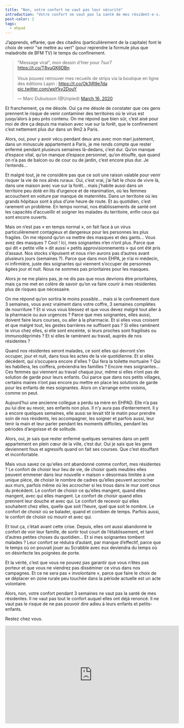 ```yaml
---
title: "Non, votre confort ne vaut pas leur sécurité"
introduction: "Votre confort ne vaut pas la santé de mes résident·e·s. Restez chez vous."
post-color: 2
tags:
  - ehpad
---
```


J’apprends, effarée, que des citadins (particulièrement de la capitale) font le choix de venir "se mettre au vert" (pour reprendre la formule plus que maladroite de BFM TV) le temps du confinement.

<blockquote class="twitter-tweet"><p lang="fr" dir="ltr">&quot;Message viral&quot;, mon dessin d&#39;hier pour 7sur7 <a href="https://t.co/T8vuGK6DBn">https://t.co/T8vuGK6DBn</a><br><br>Vous pouvez retrouver mes recueils de strips via la boutique en ligne des éditions Lapin : <a href="https://t.co/Ok3jR9e7da">https://t.co/Ok3jR9e7da</a> <a href="https://t.co/wpYky2DouY">pic.twitter.com/wpYky2DouY</a></p>&mdash; Marc Dubuisson (@Unpied) <a href="https://twitter.com/Unpied/status/1239489326997790725?ref_src=twsrc%5Etfw">March 16, 2020</a></blockquote> <script async src="https://platform.twitter.com/widgets.js" charset="utf-8"></script>

Et franchement, ça me désole. Oui ça me désole de constater que ces gens prennent le risque de venir contaminer des territoires où le virus est jusqu’alors à peu près contenu. On me répond que bien sûr, c’est aisé pour moi de dire ça depuis ma maison avec vue sur la forêt, que le confinement c’est nettement plus dur dans un 9m2 à Paris.

Alors, oui, pour y avoir vécu pendant deux ans avec mon mari justement, dans un minuscule appartement à Paris, je me rends compte que rester enfermé pendant plusieurs semaines là-dedans, c’est dur. Qu’on manque d’espace vital, qu’on manque d’espace personnel, qu’on étouffe, que quand on n’a pas de balcon ou de cour ou de jardin, c’est encore plus dur. Je l’entends…

Et malgré tout, je ne considère pas que ce soit une raison valable pour venir risquer la vie de nos aînés ruraux. Oui, c’est vrai, j’ai fait le choix de vivre là, dans une maison avec vue sur la forêt… mais j’habite aussi dans un territoire peu doté en lits d’urgence et de réanimation, où les femmes accouchent en voiture par manque de maternités. Dans un territoire où les grands hôpitaux sont à plus d’une heure de route. Et au quotidien, c’est rarement un problème. En temps normal, nos établissements de santé ont les capacités d’accueillir et soigner les malades du territoire, enfin ceux qui sont encore ouverts.

Mais on n’est pas « en temps normal », on fait face à un virus particulièrement contagieux et dangereux pour les personnes les plus fragiles. On me répond qu’on va mettre des masques et des gants… Vous avez des masques ? Cool ! Ici, mes soignantes n’en n’ont plus. Parce que qui dit « petite ville » dit aussi « petits approvisionnements » qui ont été pris d’assaut. Nos stocks s’épuisent et nous n’en aurons pas d’autres avant plusieurs jours (semaines ?). Parce que dans mon EHPA, je n’ai ni médecin, ni infirmière, juste des soignantes qui viennent s’occuper de personnes âgées jour et nuit. Nous ne sommes pas prioritaires pour les masques.

Alors je ne me plains pas, je ne dis pas que nous devrions être prioritaires, mais ça me met en colère de savoir qu’on va faire courir à mes résidentes plus de risques que nécessaire.

On me répond qu’on sortira le moins possible… mais si le confinement dure 3 semaines, vous avez vraiment dans votre coffre, 3 semaines complètes de nourriture ? Et si vous vous blessez et que vous devez malgré tout aller à la pharmacie ou aux urgences ? Parce que mes soignantes, elles aussi, doivent faire leurs courses, ou aller à la pharmacie. Et si elles vous croisent et que malgré tout, les gestes barrières ne suffisent pas ? Si elles ramènent le virus chez elles, si elle sont enceinte, si leurs proches sont fragilisés ou immunodéprimés ? Et si elles le ramènent au travail, auprès de nos résidentes ?

Quand nos résidentes seront malades, ce sont elles qui devront s’en occuper, jour et nuit, dans tous les actes de la vie quotidienne. Et si elles décèdent, qui s’occupera encore d'elles ? Qui fera la toilette mortuaire ? Qui les habillera, les coiffera, préviendra les familles ? Encore mes soignantes… Ces femmes qui viennent au travail chaque jour, même si elles n’ont pas de solution de garde pour leurs enfants. Oui parce que dans nos petits villages, certains maires n’ont pas encore pu mettre en place les solutions de garde pour les enfants de mes soignantes. Alors on s’arrange entre voisins, comme on peut.

Aujourd’hui une ancienne collègue a perdu sa mère en EHPAD. Elle n’a pas pu lui dire au revoir, ses enfants non plus. Il n'y aura pas d’enterrement. Il y a encore quelques semaines, elle aussi se levait tôt le matin pour prendre soin de nos résidents, les accompagner, les soigner et parfois aussi, leur tenir la main et leur parler pendant les moments difficiles, pendant les périodes d’angoisse et de solitude.

Alors, oui, je sais que rester enfermé quelques semaines dans un petit appartement en plein cœur de la ville, c’est dur. Oui je sais que les gens deviennent fous et agressifs quand on fait ses courses. Que c’est étouffant et inconfortable.

Mais vous savez ce qu'elles ont abandonné comme confort, mes résidentes ? Le confort de choisir leur lieu de vie, de choisir quels meubles elles peuvent emmener dans leur nouvelle « maison » désormais limitée à une unique pièce, de choisir le nombre de cadres qu’elles peuvent accrocher aux murs, parfois même où les accrocher si les trous dans le mur sont ceux du précédent. Le confort de choisir ce qu’elles mangent, quand elles mangent, avec qui elles mangent. Le confort de choisir quand elles prennent leur douche et avec qui. Le confort de recevoir qui elles souhaitent chez elles, quelle que soit l’heure, quel que soit le nombre. Le confort de choisir où se balader, quand et combien de temps. Parfois aussi, le confort de choisir où mourir et avec qui.

Et tout ça, c’était avant cette crise. Depuis, elles ont aussi abandonné le confort de voir leur famille, de sortir tout court de l’établissement, et tant d’autres petites choses du quotidien… Et si mes soignantes tombent malades ? Leur confort se réduira d’autant, par manque d’effectif, parce que le temps où on pouvait jouer au Scrabble avec eux deviendra du temps où on désinfecte les poignées de porte.

Et la vérité, c’est que vous ne pouvez pas garantir que vous n’êtes pas porteur et que vous ne viendrez pas disséminer ce virus dans nos campagnes. Et ce ne sera pas « involontaire », parce que faire le choix de se déplacer en zone rurale peu touchée dans la période actuelle est un acte volontaire.

Alors, non, votre confort pendant 3 semaines ne vaut pas la santé de mes résidentes. Il ne vaut pas tout le confort auquel elles ont déjà renoncé. Il ne vaut pas le risque de ne pas pouvoir dire adieu à leurs enfants et petits-enfants.

Restez chez vous.

<iframe width="560" height="315" src="https://www.youtube.com/embed/FCQA3T2S9XQ" frameborder="0" allow="accelerometer; autoplay; encrypted-media; gyroscope; picture-in-picture" allowfullscreen></iframe>
